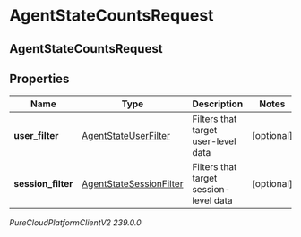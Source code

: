 # AgentStateCountsRequest

## AgentStateCountsRequest

## Properties

|Name | Type | Description | Notes|
|------------ | ------------- | ------------- | -------------|
| **user_filter** | [AgentStateUserFilter](AgentStateUserFilter) | Filters that target user-level data | [optional] |
| **session_filter** | [AgentStateSessionFilter](AgentStateSessionFilter) | Filters that target session-level data | [optional] |



_PureCloudPlatformClientV2 239.0.0_
